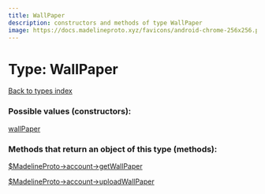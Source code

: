 ```yaml
---
title: WallPaper
description: constructors and methods of type WallPaper
image: https://docs.madelineproto.xyz/favicons/android-chrome-256x256.png
---
```

# Type: WallPaper  
[Back to types index](index.md)



### Possible values (constructors):

[wallPaper](../constructors/wallPaper.md)  



### Methods that return an object of this type (methods):

[$MadelineProto->account->getWallPaper](../methods/account.getWallPaper.md)  

[$MadelineProto->account->uploadWallPaper](../methods/account.uploadWallPaper.md)  




